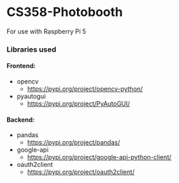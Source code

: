 # CS358-Photobooth
For use with Raspberry Pi 5

### Libraries used
#### Frontend:
- opencv
  - https://pypi.org/project/opencv-python/
- pyautogui
  - https://pypi.org/project/PyAutoGUI/

#### Backend:
- pandas
  - https://pypi.org/project/pandas/
- google-api
  - https://pypi.org/project/google-api-python-client/
- oauth2client
  - https://pypi.org/project/oauth2client/
